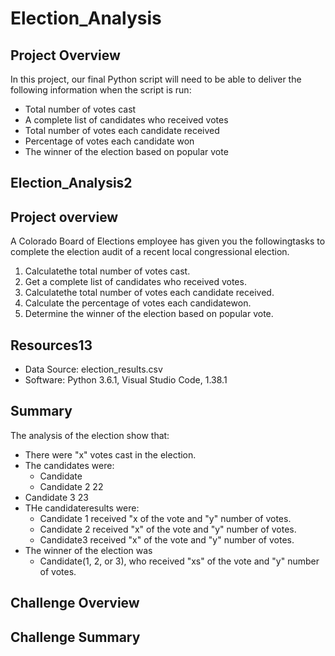 # Election_Analysis

## Project Overview

In this project, our final Python script will need to be able to deliver the following information when the script is run:

- Total number of votes cast
- A complete list of candidates who received votes
- Total number of votes each candidate received
- Percentage of votes each candidate won
- The winner of the election based on popular vote

## Election_Analysis2

## Project overview

A Colorado Board of Elections employee has given you the followingtasks to complete the election audit of a recent local congressional election.

1. Calculatethe total number of votes cast.
2. Get a complete list of candidates who received votes.
3. Calculatethe total number of votes each candidate received.
4. Calculate the percentage of votes each candidatewon.
5. Determine the winner of the election based on popular vote.

## Resources13

- Data Source: election_results.csv
- Software: Python 3.6.1, Visual Studio Code, 1.38.1

## Summary

The analysis of the election show that:

- There were "x" votes cast in the election.
- The candidates were:
  - Candidate
  - Candidate 2 22
- Candidate 3 23
- THe candidateresults were:
  - Candidate 1 received "x of the vote and "y" number of votes.
  - Candidate 2 received "x" of the vote and "y" number of votes.
  - Candidate3 received "x" of the vote and "y" number of votes.
- The winner of the election was
  - Candidate(1, 2, or 3), who received "xs" of the vote and "y" number of votes.

## Challenge Overview

## Challenge Summary
